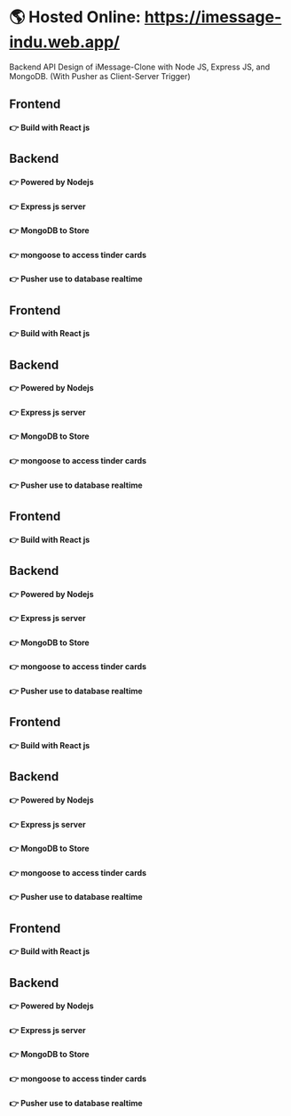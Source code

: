 # 🌎 Hosted Online: https://imessage-indu.web.app/ #
Backend API Design of iMessage-Clone with Node JS, Express JS, and MongoDB. (With Pusher as Client-Server Trigger)

## Frontend ## 
#### 👉 Build with React js ####
## Backend ## 
#### 👉 Powered by Nodejs ####
#### 👉 Express js server  ####
#### 👉 MongoDB to Store ####
#### 👉 mongoose to access tinder cards ####
#### 👉 Pusher use to database realtime ####



## Frontend ## 
#### 👉 Build with React js ####
## Backend ## 
#### 👉 Powered by Nodejs ####
#### 👉 Express js server  ####
#### 👉 MongoDB to Store ####
#### 👉 mongoose to access tinder cards ####
#### 👉 Pusher use to database realtime ####
## Frontend ## 
#### 👉 Build with React js ####
## Backend ## 
#### 👉 Powered by Nodejs ####
#### 👉 Express js server  ####
#### 👉 MongoDB to Store ####
#### 👉 mongoose to access tinder cards ####
#### 👉 Pusher use to database realtime ####


## Frontend ## 
#### 👉 Build with React js ####
## Backend ## 
#### 👉 Powered by Nodejs ####
#### 👉 Express js server  ####
#### 👉 MongoDB to Store ####
#### 👉 mongoose to access tinder cards ####
#### 👉 Pusher use to database realtime ####

## Frontend ## 
#### 👉 Build with React js ####
## Backend ## 
#### 👉 Powered by Nodejs ####
#### 👉 Express js server  ####
#### 👉 MongoDB to Store ####
#### 👉 mongoose to access tinder cards ####
#### 👉 Pusher use to database realtime ####


